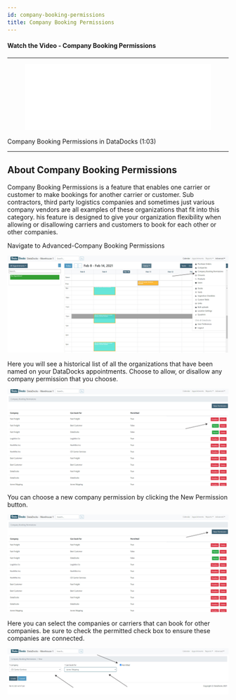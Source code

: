 ```yaml
---
id: company-booking-permissions
title: Company Booking Permissions
---
```


#### Watch the Video - Company Booking Permissions

***
<figure class="video-container">
  <iframe src="//www.youtube.com/embed/kPl9fauU4sE" frameborder="0" allowfullscreen width="100%"></iframe>
</figure>


Company Booking Permissions in DataDocks (1:03)
***

## About Company Booking Permissions

Company Booking Permissions is a feature that enables one carrier or customer to make bookings for another carrier or customer. Sub contractors, third party logistics companies and sometimes just various company vendors are all examples of these organizations that fit into this category. his feature is designed to give your organization flexibility when allowing or disallowing carriers and customers to book for each other or other companies.

Navigate to Advanced-Company Booking Permissions

![Navigate](/img/docs/advanced/comp-book-permissions/comp-book-permission-navigate.jpg)

Here you will see a historical list of all the organizations that have been named on your DataDocks appointments. Choose to allow, or disallow any company permission that you choose.

![Existing Relationships](/img/docs/advanced/comp-book-permissions/comp-book-permission-companies.jpg)

You can choose a new company permission by clicking the New Permission button.

![New Permission](/img/docs/advanced/comp-book-permissions/comp-book-permission-new.jpg)

Here you can select the companies or carriers that can book for other companies. be sure to check the permitted check box to ensure these companies are connected. 

![New Permission](/img/docs/advanced/comp-book-permissions/comp-book-permission-create.jpg)

  

